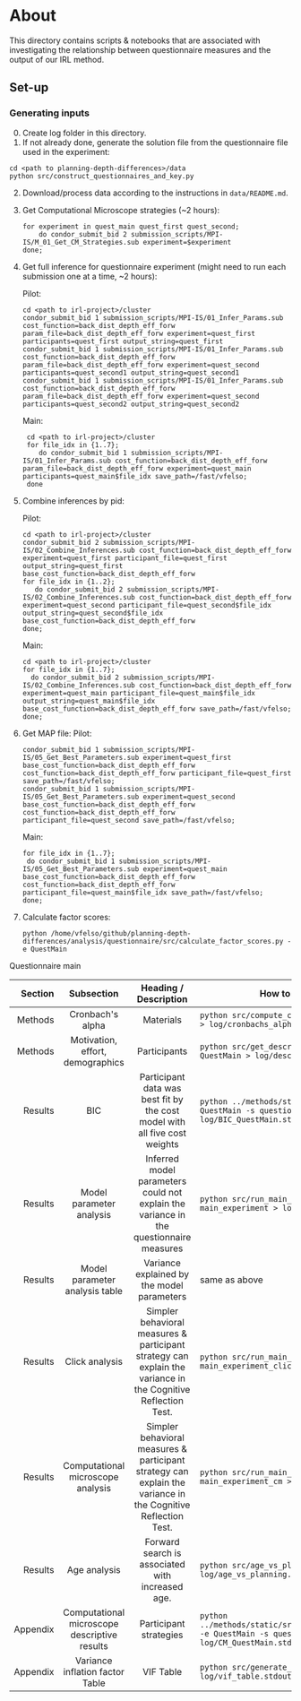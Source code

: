 # About

This directory contains scripts & notebooks that are associated with investigating the relationship between questionnaire measures and the output of our IRL method.

## Set-up

### Generating inputs

0. Create log folder in this directory.
1. If not already done, generate the solution file from the questionnaire file used in the experiment:

```
cd <path to planning-depth-differences>/data
python src/construct_questionnaires_and_key.py
```

2. Download/process data according to the instructions in `data/README.md`.

3. Get Computational Microscope strategies (~2 hours):
   ```
   for experiment in quest_main quest_first quest_second;
       do condor_submit_bid 2 submission_scripts/MPI-IS/M_01_Get_CM_Strategies.sub experiment=$experiment
   done;
   ```
   
4. Get full inference for  questionnaire experiment (might need to run each submission one at a time, ~2 hours):

   Pilot:
     ```
     cd <path to irl-project>/cluster
     condor_submit_bid 1 submission_scripts/MPI-IS/01_Infer_Params.sub cost_function=back_dist_depth_eff_forw param_file=back_dist_depth_eff_forw experiment=quest_first participants=quest_first output_string=quest_first
     condor_submit_bid 1 submission_scripts/MPI-IS/01_Infer_Params.sub cost_function=back_dist_depth_eff_forw param_file=back_dist_depth_eff_forw experiment=quest_second participants=quest_second1 output_string=quest_second1
     condor_submit_bid 1 submission_scripts/MPI-IS/01_Infer_Params.sub cost_function=back_dist_depth_eff_forw param_file=back_dist_depth_eff_forw experiment=quest_second participants=quest_second2 output_string=quest_second2
     ```
   Main:
    ```
     cd <path to irl-project>/cluster
     for file_idx in {1..7};
        do condor_submit_bid 1 submission_scripts/MPI-IS/01_Infer_Params.sub cost_function=back_dist_depth_eff_forw param_file=back_dist_depth_eff_forw experiment=quest_main participants=quest_main$file_idx save_path=/fast/vfelso;
     done
     ```
5. Combine inferences by pid:

   Pilot:
     ```
     cd <path to irl-project>/cluster
     condor_submit_bid 2 submission_scripts/MPI-IS/02_Combine_Inferences.sub cost_function=back_dist_depth_eff_forw experiment=quest_first participant_file=quest_first output_string=quest_first base_cost_function=back_dist_depth_eff_forw
     for file_idx in {1..2};
        do condor_submit_bid 2 submission_scripts/MPI-IS/02_Combine_Inferences.sub cost_function=back_dist_depth_eff_forw experiment=quest_second participant_file=quest_second$file_idx output_string=quest_second$file_idx base_cost_function=back_dist_depth_eff_forw
     done;
     ```
   Main:
     ```
     cd <path to irl-project>/cluster
     for file_idx in {1..7};
       do condor_submit_bid 2 submission_scripts/MPI-IS/02_Combine_Inferences.sub cost_function=back_dist_depth_eff_forw experiment=quest_main participant_file=quest_main$file_idx output_string=quest_main$file_idx base_cost_function=back_dist_depth_eff_forw save_path=/fast/vfelso;
     done;
     ```
6. Get MAP file:
   Pilot:
   ```
   condor_submit_bid 1 submission_scripts/MPI-IS/05_Get_Best_Parameters.sub experiment=quest_first base_cost_function=back_dist_depth_eff_forw cost_function=back_dist_depth_eff_forw participant_file=quest_first save_path=/fast/vfelso;
   condor_submit_bid 1 submission_scripts/MPI-IS/05_Get_Best_Parameters.sub experiment=quest_second base_cost_function=back_dist_depth_eff_forw cost_function=back_dist_depth_eff_forw participant_file=quest_second save_path=/fast/vfelso;
   ```
   Main:
   ```
   for file_idx in {1..7};
    do condor_submit_bid 1 submission_scripts/MPI-IS/05_Get_Best_Parameters.sub experiment=quest_main base_cost_function=back_dist_depth_eff_forw cost_function=back_dist_depth_eff_forw participant_file=quest_main$file_idx save_path=/fast/vfelso;
   done;
   ```
8. Calculate factor scores:
   ```
   python /home/vfelso/github/planning-depth-differences/analysis/questionnaire/src/calculate_factor_scores.py -e QuestMain 
   ```
   
Questionnaire main

|  Section |                  Subsection                  |                                              Heading / Description                                              | How to replicate (locally)                                                                                              |                                                  How to replicate (cluster)                                                   |
|---------:|:--------------------------------------------:|:---------------------------------------------------------------------------------------------------------------:|-------------------------------------------------------------------------------------------------------------------------|:-----------------------------------------------------------------------------------------------------------------------------:|
|  Methods |               Cronbach's alpha               |                                                    Materials                                                    | `python src/compute_cronbachs_alpha.py -e QuestMain > log/cronbachs_alpha.stdout`                                       |                                                              NA                                                               |
|  Methods |       Motivation, effort, demographics       |                                                  Participants                                                   | `python src/get_descriptive_statistics.py -e QuestMain > log/descriptive_statistics.stdout`                             |                                                              NA                                                               |
|  Results |                     BIC                      |                   Participant data was best fit by the cost model with all five cost weights                    | `python ../methods/static/src/plot_bic.py -e QuestMain -s questionnaire > log/BIC_QuestMain.stdout`                     |                                                              NA                                                               |
|  Results |           Model parameter analysis           |             Inferred model parameters could not explain the variance in the questionnaire measures              | `python src/run_main_regressions.py -a main_experiment > log/cost_analyses.stdout`                                      |                                                              NA                                                               |
|  Results |        Model parameter analysis table        |                                   Variance explained by the model parameters                                    | same as above                                                                                                           |                                                              NA                                                               |
|  Results |                Click analysis                | Simpler behavioral measures \& participant strategy can explain the variance in the Cognitive Reflection Test.  | `python src/run_main_regressions.py -a main_experiment_clicks > log/click_analyses.stdout`                              |                                                              NA                                                               |
|  Results |      Computational microscope analysis       | Simpler behavioral measures \& participant strategy can explain the variance in the Cognitive Reflection Test.  | `python src/run_main_regressions.py -a main_experiment_cm > log/cm_analyses.stdout`                                     |                                                              NA                                                               |
|  Results |                 Age analysis                 |                                Forward search is associated with increased age.                                 | `python src/age_vs_planning.py > log/age_vs_planning.stdout`                                                            |                                                              NA                                                               |
| Appendix | Computational microscope descriptive results |                                             Participant strategies                                              | `python ../methods/static/src/find_stable_point_with_cm.py -e QuestMain -s questionnaires  > log/CM_QuestMain.stdout`   | `condor_submit_bid 2 submission_scripts/MPI-IS/M_03_Report_CM_Strategies.sub experiment=QuestMain subdirectory=questionnaire` |
| Appendix |       Variance inflation factor Table        |                                                    VIF Table                                                    | `python src/generate_vif_table.py > log/vif_table.stdout`                                                               |                                                              NA                                                               |

